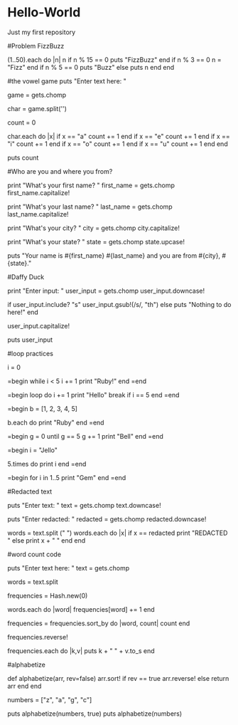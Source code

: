 # Hello-World
Just my first repository

#Problem FizzBuzz

(1..50).each do |n|
n
  if n % 15 == 0
  puts "FizzBuzz"
  end
  if n % 3 == 0
  n = "Fizz"
  end
  if n % 5 == 0 
  puts "Buzz"
  else puts n
  end
end


#the vowel game
puts "Enter text here: "

game = gets.chomp


char = game.split('')

count = 0

char.each do |x|
  if x == "a"
  count += 1
  end
  if x == "e"
  count += 1
  end
  if x == "i"
  count += 1
  end
  if x == "o"
  count += 1
  end
  if x == "u"
  count += 1
  end
end

puts count


#Who are you and where you from?

print "What's your first name? "
first_name = gets.chomp
first_name.capitalize!

print "What's your last name? "
last_name = gets.chomp
last_name.capitalize!

print "What's your city? "
city = gets.chomp
city.capitalize!

print "What's your state? "
state = gets.chomp
state.upcase!

puts "Your name is #{first_name} #{last_name} and you are from #{city}, #{state}."

#Daffy Duck

print "Enter input: "
user_input = gets.chomp
user_input.downcase!

if user_input.include? "s"
  user_input.gsub!(/s/, "th")
else puts "Nothing to do here!"
end

user_input.capitalize!

puts user_input



#loop practices

i = 0

=begin
while i < 5
  i += 1
  print "Ruby!"
end
=end

=begin
loop do
  i += 1
  print "Hello"
  break if i == 5
end
=end

=begin
b = [1, 2, 3, 4, 5]

b.each do
  print "Ruby"
end
=end

=begin
g = 0
until g == 5
  g += 1
  print "Bell"
end
=end

=begin
i = "Jello"

5.times do 
  print i
end
=end

=begin
for i in 1..5
  print "Gem"
end
=end


#Redacted text

puts "Enter text: "
text = gets.chomp
text.downcase!

puts "Enter redacted: "
redacted = gets.chomp
redacted.downcase!

words = text.split (" ")
words.each do |x|
  if x == redacted
    print "REDACTED "
  else print x + " "
  end
end


#word count code

puts "Enter text here: "
text = gets.chomp

words = text.split

frequencies = Hash.new(0)

words.each do |word|
  frequencies[word] += 1
end

frequencies = frequencies.sort_by do |word, count|
  count
end

frequencies.reverse!

frequencies.each do |k,v|
  puts k + " " + v.to_s
end


#alphabetize 

def alphabetize(arr, rev=false)
  arr.sort!
  if rev == true
    arr.reverse!
  else return arr
  end
end

numbers = ["z", "a", "g", "c"]

puts alphabetize(numbers, true)
puts alphabetize(numbers)
